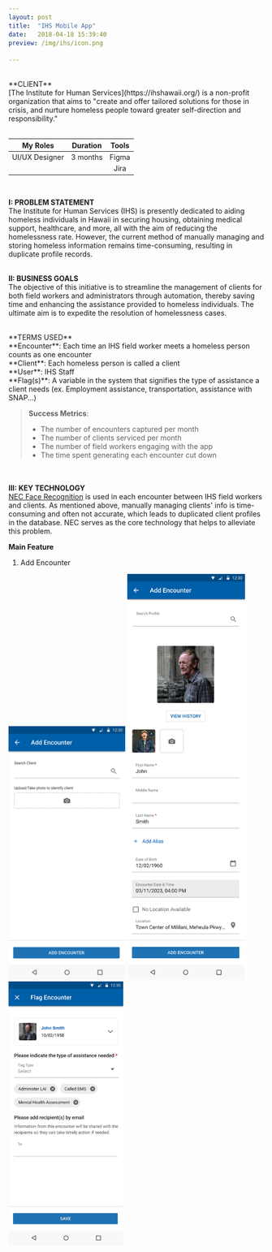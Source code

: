 ```yaml
---
layout: post
title:  "IHS Mobile App"
date:   2018-04-18 15:39:40
preview: /img/ihs/icon.png

---
```



<br>
**CLIENT** <br>
[The Institute for Human Services](https://ihshawaii.org/) is a non-profit organization that aims to "create and offer tailored solutions for those in crisis, and nurture homeless people toward greater self-direction and responsibility." <br>

<br>

|    My Roles    | Duration |    Tools    |
| :------------: | :------: | :---------: |
| UI/UX Designer | 3 months |    Figma    |
|                |          |     Jira    |

<br>

**I: PROBLEM STATEMENT** <br>
The Institute for Human Services (IHS) is presently dedicated to aiding homeless individuals in Hawaii in securing housing, obtaining medical support, healthcare, and more, all with the aim of reducing the homelessness rate. However, the current method of manually managing and storing homeless information remains time-consuming, resulting in duplicate profile records.
<br><br>

**II: BUSINESS GOALS** <br>
The objective of this initiative is to streamline the management of clients for both field workers and administrators through automation, thereby saving time and enhancing the assistance provided to homeless individuals. The ultimate aim is to expedite the resolution of homelessness cases.

<br>
**TERMS USED** <br>
**Encounter**: Each time an IHS field worker meets a homeless person counts as one encounter<br>
**Client**: Each homeless person is called a client<br>
**User**: IHS Staff<br>
**Flag(s)**: A variable in the system that signifies the type of assistance a client needs (ex. Employment assistance, transportation, assistance with SNAP...)


>**Success Metrics**:
>- The number of encounters captured per month
>- The number of clients serviced per month
>- The number of field workers engaging with the app
>- The time spent generating each encounter cut down

<br><br>
**III: KEY TECHNOLOGY** <br>
[NEC Face Recognition](https://www.nec.com/en/global/solutions/biometrics/face/index.html) is used in each encounter between IHS field workers and clients. As mentioned above, manually managing clients' info is time-consuming and often not accurate, which leads to duplicated client profiles in the database. NEC serves as the core technology that helps to alleviate this problem. <br>



**Main Feature**<br>
1. Add Encounter<br>

<div display = "flex" align-items="flex-start">
  <img src="/img/ihs/Add1.png" alt="Add-Encounter" height="500"/>
  <img align-self="start" src="/img/ihs/Add.png" alt="Add-details" height="800" />
  <img src="/img/ihs/Add3.png" alt="Flag-Encounter" height="520" /> 
</div>


